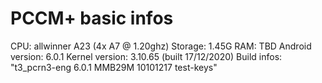 # PCCM+ basic infos

CPU: allwinner A23 (4x A7 @ 1.20ghz)
Storage: 1.45G
RAM: TBD
Android version: 6.0.1
Kernel version: 3.10.65 (built 17/12/2020)
Build infos: "t3_pcrn3-eng 6.0.1 MMB29M 10101217 test-keys"

